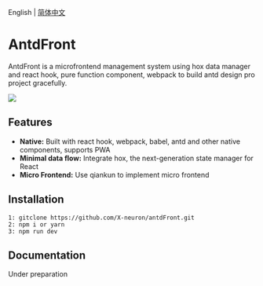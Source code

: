 English | [简体中文](./README-cn.md)

# AntdFront

AntdFront is a microfrontend management system 
using hox data manager and react hook, pure function component, webpack to build antd design pro project gracefully.

<img src="https://i.loli.net/2020/05/18/sRX52JT4yxlkm8e.gif" >

## Features

- **Native:** Built with react hook, webpack, babel, antd and other native components, supports PWA 
- **Minimal data flow:** Integrate hox, the next-generation state manager for React
- **Micro Frontend:** Use qiankun to implement micro frontend

## Installation

```
1: gitclone https://github.com/X-neuron/antdFront.git
2: npm i or yarn
3: npm run dev

```

## Documentation

Under preparation
